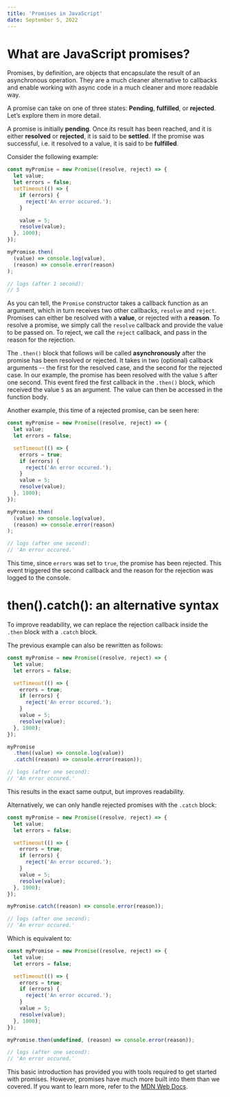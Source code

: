 ```yaml
---
title: 'Promises in JavaScript'
date: September 5, 2022
---
```


# What are JavaScript promises?

Promises, by definition, are objects that encapsulate the result of an asynchronous operation. They are a much cleaner alternative to callbacks and enable working with async code in a much cleaner and more readable way.

A promise can take on one of three states:
**Pending**, **fulfilled**, or **rejected**. Let’s explore them in more detail.

A promise is initially **pending**. Once its result has been reached, and it is either **resolved** or **rejected**, it is said to be **settled**. If the promise was successful, i.e. it resolved to a value, it is said to be **fulfilled**.

Consider the following example:

```js
const myPromise = new Promise((resolve, reject) => {
  let value;
  let errors = false;
  setTimeout(() => {
    if (errors) {
      reject('An error occured.');
    }

    value = 5;
    resolve(value);
  }, 1000);
});

myPromise.then(
  (value) => console.log(value),
  (reason) => console.error(reason)
);

// logs (after 1 second):
// 5
```

As you can tell, the `Promise` constructor takes a callback function as an argument, which in turn receives two other callbacks, `resolve` and `reject`. Promises can either be resolved with a **value**, or rejected with a **reason**. To resolve a promise, we simply call the `resolve` callback and provide the value to be passed on. To reject, we call the `reject` callback, and pass in the reason for the rejection.

The `.then()` block that follows will be called **asynchronously** after the promise has been resolved or rejected. It takes in two (optional) callback arguments -- the first for the resolved case, and the second for the rejected case.
In our example, the promise has been resolved with the value `5` after one second. This event fired the first callback in the `.then()` block, which received the value `5` as an argument. The value can then be accessed in the function body.

Another example, this time of a rejected promise, can be seen here:

```js
const myPromise = new Promise((resolve, reject) => {
  let value;
  let errors = false;

  setTimeout(() => {
    errors = true;
    if (errors) {
      reject('An error occured.');
    }
    value = 5;
    resolve(value);
  }, 1000);
});

myPromise.then(
  (value) => console.log(value),
  (reason) => console.error(reason)
);

// logs (after one second):
// 'An error occured.'
```

This time, since `errors` was set to `true`, the promise has been rejected. This event triggered the second callback and the reason for the rejection was logged to the console.

# then().catch(): an alternative syntax

To improve readability, we can replace the rejection callback inside the `.then` block with a `.catch` block.

The previous example can also be rewritten as follows:

```js
const myPromise = new Promise((resolve, reject) => {
  let value;
  let errors = false;

  setTimeout(() => {
    errors = true;
    if (errors) {
      reject('An error occured.');
    }
    value = 5;
    resolve(value);
  }, 1000);
});

myPromise
  .then((value) => console.log(value))
  .catch((reason) => console.error(reason));

// logs (after one second):
// 'An error occured.'
```

This results in the exact same output, but improves readability.

Alternatively, we can only handle rejected promises with the `.catch` block:

```js
const myPromise = new Promise((resolve, reject) => {
  let value;
  let errors = false;

  setTimeout(() => {
    errors = true;
    if (errors) {
      reject('An error occured.');
    }
    value = 5;
    resolve(value);
  }, 1000);
});

myPromise.catch((reason) => console.error(reason));

// logs (after one second):
// 'An error occured.'
```

Which is equivalent to:

```js
const myPromise = new Promise((resolve, reject) => {
  let value;
  let errors = false;

  setTimeout(() => {
    errors = true;
    if (errors) {
      reject('An error occured.');
    }
    value = 5;
    resolve(value);
  }, 1000);
});

myPromise.then(undefined, (reason) => console.error(reason));

// logs (after one second):
// 'An error occured.'
```

This basic introduction has provided you with tools required to get started with promises. However, promises have much more built into them than we covered. If you want to learn more, refer to the [MDN Web Docs](https://developer.mozilla.org/en-US/docs/Web/JavaScript/Reference/Global_Objects/Promise).
